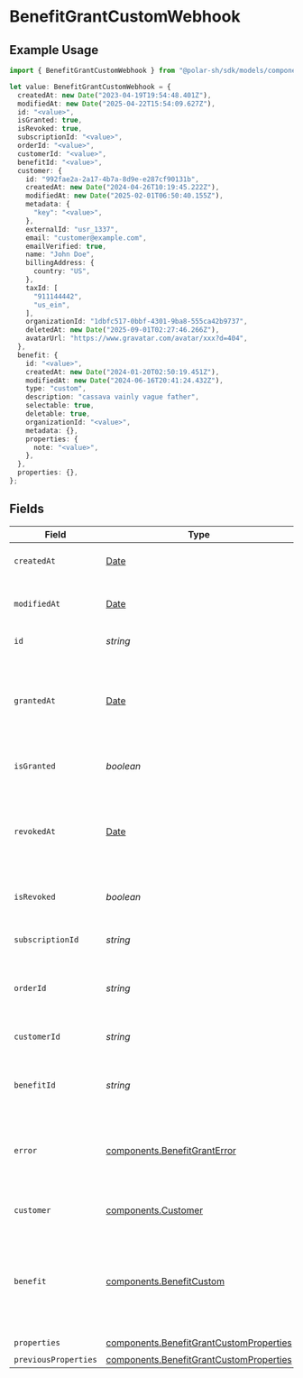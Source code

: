 # BenefitGrantCustomWebhook

## Example Usage

```typescript
import { BenefitGrantCustomWebhook } from "@polar-sh/sdk/models/components/benefitgrantcustomwebhook.js";

let value: BenefitGrantCustomWebhook = {
  createdAt: new Date("2023-04-19T19:54:48.401Z"),
  modifiedAt: new Date("2025-04-22T15:54:09.627Z"),
  id: "<value>",
  isGranted: true,
  isRevoked: true,
  subscriptionId: "<value>",
  orderId: "<value>",
  customerId: "<value>",
  benefitId: "<value>",
  customer: {
    id: "992fae2a-2a17-4b7a-8d9e-e287cf90131b",
    createdAt: new Date("2024-04-26T10:19:45.222Z"),
    modifiedAt: new Date("2025-02-01T06:50:40.155Z"),
    metadata: {
      "key": "<value>",
    },
    externalId: "usr_1337",
    email: "customer@example.com",
    emailVerified: true,
    name: "John Doe",
    billingAddress: {
      country: "US",
    },
    taxId: [
      "911144442",
      "us_ein",
    ],
    organizationId: "1dbfc517-0bbf-4301-9ba8-555ca42b9737",
    deletedAt: new Date("2025-09-01T02:27:46.266Z"),
    avatarUrl: "https://www.gravatar.com/avatar/xxx?d=404",
  },
  benefit: {
    id: "<value>",
    createdAt: new Date("2024-01-20T02:50:19.451Z"),
    modifiedAt: new Date("2024-06-16T20:41:24.432Z"),
    type: "custom",
    description: "cassava vainly vague father",
    selectable: true,
    deletable: true,
    organizationId: "<value>",
    metadata: {},
    properties: {
      note: "<value>",
    },
  },
  properties: {},
};
```

## Fields

| Field                                                                                                 | Type                                                                                                  | Required                                                                                              | Description                                                                                           |
| ----------------------------------------------------------------------------------------------------- | ----------------------------------------------------------------------------------------------------- | ----------------------------------------------------------------------------------------------------- | ----------------------------------------------------------------------------------------------------- |
| `createdAt`                                                                                           | [Date](https://developer.mozilla.org/en-US/docs/Web/JavaScript/Reference/Global_Objects/Date)         | :heavy_check_mark:                                                                                    | Creation timestamp of the object.                                                                     |
| `modifiedAt`                                                                                          | [Date](https://developer.mozilla.org/en-US/docs/Web/JavaScript/Reference/Global_Objects/Date)         | :heavy_check_mark:                                                                                    | Last modification timestamp of the object.                                                            |
| `id`                                                                                                  | *string*                                                                                              | :heavy_check_mark:                                                                                    | The ID of the grant.                                                                                  |
| `grantedAt`                                                                                           | [Date](https://developer.mozilla.org/en-US/docs/Web/JavaScript/Reference/Global_Objects/Date)         | :heavy_minus_sign:                                                                                    | The timestamp when the benefit was granted. If `None`, the benefit is not granted.                    |
| `isGranted`                                                                                           | *boolean*                                                                                             | :heavy_check_mark:                                                                                    | Whether the benefit is granted.                                                                       |
| `revokedAt`                                                                                           | [Date](https://developer.mozilla.org/en-US/docs/Web/JavaScript/Reference/Global_Objects/Date)         | :heavy_minus_sign:                                                                                    | The timestamp when the benefit was revoked. If `None`, the benefit is not revoked.                    |
| `isRevoked`                                                                                           | *boolean*                                                                                             | :heavy_check_mark:                                                                                    | Whether the benefit is revoked.                                                                       |
| `subscriptionId`                                                                                      | *string*                                                                                              | :heavy_check_mark:                                                                                    | The ID of the subscription that granted this benefit.                                                 |
| `orderId`                                                                                             | *string*                                                                                              | :heavy_check_mark:                                                                                    | The ID of the order that granted this benefit.                                                        |
| `customerId`                                                                                          | *string*                                                                                              | :heavy_check_mark:                                                                                    | The ID of the customer concerned by this grant.                                                       |
| `benefitId`                                                                                           | *string*                                                                                              | :heavy_check_mark:                                                                                    | The ID of the benefit concerned by this grant.                                                        |
| `error`                                                                                               | [components.BenefitGrantError](../../models/components/benefitgranterror.md)                          | :heavy_minus_sign:                                                                                    | The error information if the benefit grant failed with an unrecoverable error.                        |
| `customer`                                                                                            | [components.Customer](../../models/components/customer.md)                                            | :heavy_check_mark:                                                                                    | A customer in an organization.                                                                        |
| `benefit`                                                                                             | [components.BenefitCustom](../../models/components/benefitcustom.md)                                  | :heavy_check_mark:                                                                                    | A benefit of type `custom`.<br/><br/>Use it to grant any kind of benefit that doesn't fit in the other types. |
| `properties`                                                                                          | [components.BenefitGrantCustomProperties](../../models/components/benefitgrantcustomproperties.md)    | :heavy_check_mark:                                                                                    | N/A                                                                                                   |
| `previousProperties`                                                                                  | [components.BenefitGrantCustomProperties](../../models/components/benefitgrantcustomproperties.md)    | :heavy_minus_sign:                                                                                    | N/A                                                                                                   |